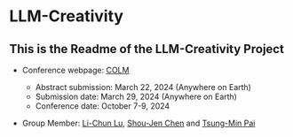 # LLM-Creativity

## This is the Readme of the LLM-Creativity Project
- Conference webpage: [COLM](https://colmweb.org/cfp.html)
    - Abstract submission: March 22, 2024 (Anywhere on Earth)
    - Submission date: March 29, 2024 (Anywhere on Earth)
    - Conference date: October 7-9, 2024
    
- Group Member: [Li-Chun Lu](https://github.com/lichun-19), [Shou-Jen Chen](https://github.com/lawraa) and [Tsung-Min Pai](https://github.com/Bai1026)


